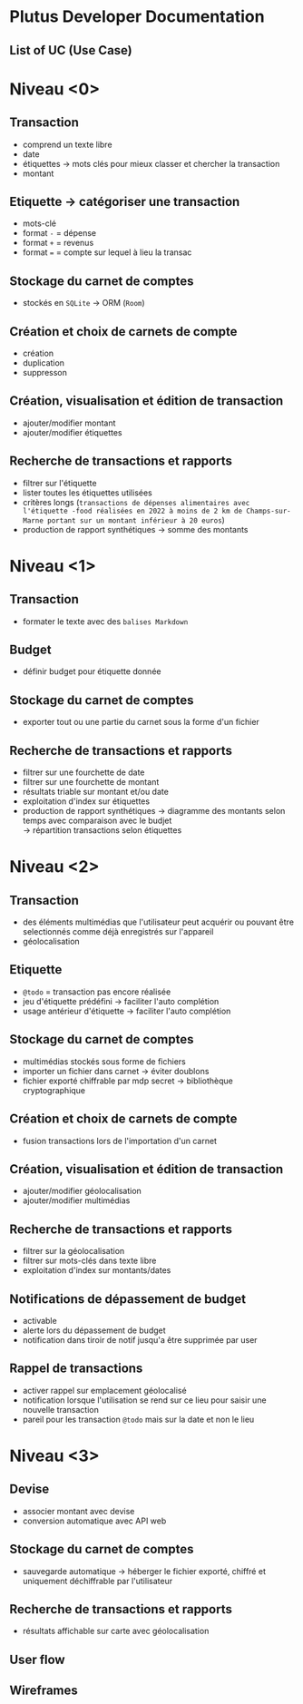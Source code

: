# Plutus Developer Documentation

## List of UC (Use Case)

# Niveau <0>

## Transaction 

- comprend un texte libre
- date
- étiquettes -> mots clés pour mieux classer et chercher la transaction
- montant

## Etiquette -> catégoriser une transaction

- mots-clé
- format `-` = dépense
- format `+` = revenus
- format `=` = compte sur lequel à lieu la transac

## Stockage du carnet de comptes

- stockés en `SQLite` -> ORM (`Room`)

## Création et choix de carnets de compte

- création
- duplication
- suppresson

## Création, visualisation et édition de transaction

- ajouter/modifier montant
- ajouter/modifier étiquettes

## Recherche de transactions et rapports

- filtrer sur l'étiquette
- lister toutes les étiquettes utilisées
- critères longs (`transactions de dépenses alimentaires avec l'étiquette -food réalisées en 2022 à moins de 2 km de Champs-sur-Marne portant sur un montant inférieur à 20 euros`)
- production de rapport synthétiques -> somme des montants

# Niveau <1>

## Transaction

- formater le texte avec des `balises Markdown`

## Budget

- définir budget pour étiquette donnée

## Stockage du carnet de comptes

- exporter tout ou une partie du carnet sous la forme d'un fichier

## Recherche de transactions et rapports

- filtrer sur une fourchette de date
- filtrer sur une fourchette de montant
- résultats triable sur montant et/ou date
- exploitation d'index sur étiquettes
- production de rapport synthétiques -> diagramme des montants selon temps avec comparaison avec le budjet<br>
									 -> répartition transactions selon étiquettes

# Niveau <2>

## Transaction 

- des éléments multimédias que l'utilisateur peut acquérir ou pouvant être selectionnés comme déjà enregistrés sur l'appareil
- géolocalisation

## Etiquette

- `@todo` = transaction pas encore réalisée
- jeu d'étiquette prédéfini -> faciliter l'auto complétion
- usage antérieur d'étiquette -> faciliter l'auto complétion

## Stockage du carnet de comptes

- multimédias stockés sous forme de fichiers
- importer un fichier dans carnet -> éviter doublons
- fichier exporté chiffrable par mdp secret -> bibliothèque cryptographique 

## Création et choix de carnets de compte

- fusion transactions lors de l'importation d'un carnet

## Création, visualisation et édition de transaction

- ajouter/modifier géolocalisation
- ajouter/modifier multimédias

## Recherche de transactions et rapports

- filtrer sur la géolocalisation
- filtrer sur mots-clés dans texte libre
- exploitation d'index sur montants/dates

## Notifications de dépassement de budget

- activable
- alerte lors du dépassement de budget
- notification dans tiroir de notif jusqu'a être supprimée par user

## Rappel de transactions

- activer rappel sur emplacement géolocalisé
- notification lorsque l'utilisation se rend sur ce lieu pour saisir une nouvelle transaction
- pareil pour les transaction `@todo` mais sur la date et non le lieu

# Niveau <3>

## Devise

- associer montant avec devise 
- conversion automatique avec API web

## Stockage du carnet de comptes

- sauvegarde automatique -> héberger le fichier exporté, chiffré et uniquement déchiffrable par l'utilisateur

## Recherche de transactions et rapports

- résultats affichable sur carte avec géolocalisation




## User flow

## Wireframes
